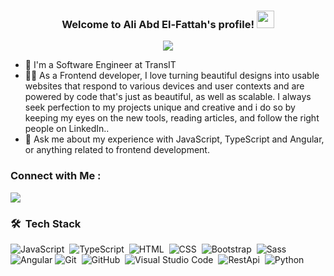 

<h3 align="center">
  Welcome to Ali Abd El-Fattah's profile!
  <img src="https://media.giphy.com/media/hvRJCLFzcasrR4ia7z/giphy.gif" width="28">
</h3>

<!-- Typing SVG by DenverCoder1 - https://github.com/DenverCoder1/readme-typing-svg -->
<p align="center">
  <a href="https://github.com/DenverCoder1/readme-typing-svg"><img src="https://readme-typing-svg.herokuapp.com/?lines=Frontend%20developer;Always%20learning%20new%20things&font=Fira%20Code&center=true&width=440&height=45&color=f75c7e&vCenter=true&size=22"></a>
</p>

- 🏢 I'm a Software Engineer at TransIT
- 👨‍💻 As a Frontend developer,  I love turning beautiful designs into usable websites that respond to various devices and user contexts and are powered by code that's just as beautiful, as well as scalable. I always seek perfection to my projects unique and creative and i do so by keeping my eyes on the new tools, reading articles, and follow the right people on LinkedIn..
- 💬 Ask me about my experience with JavaScript, TypeScript and Angular, or anything related to frontend development.

### Connect with Me :

<a href="https://www.linkedin.com/in/ali-abd-el-fatah-14ba461a5/" target="_blank"><img src="https://img.shields.io/badge/-Ali%Abd El-Fattah-0077B5?style=for-the-badge&logo=Linkedin&logoColor=white"/></a>

### 🛠 &nbsp;Tech Stack
![JavaScript](https://img.shields.io/badge/-JavaScript-05122A?style=flat&logo=javascript)&nbsp;
![TypeScript](https://img.shields.io/badge/-TypeScript-05122A?style=flat&logo=typescript&logoColor=339933)&nbsp;
![HTML](https://img.shields.io/badge/-HTML-05122A?style=flat&logo=HTML5)&nbsp;
![CSS](https://img.shields.io/badge/-CSS-05122A?style=flat&logo=CSS3&logoColor=1572B6)&nbsp;
![Bootstrap](https://img.shields.io/badge/-Bootstrap-05122A?style=flat&logo=bootstrap&logoColor=563D7C)&nbsp;
![Sass](https://img.shields.io/badge/-Sass-05122A?style=flat&logo=sass)&nbsp;
![Angular](https://img.shields.io/badge/-Angular-05122A?style=flat&logo=angular)
![Git](https://img.shields.io/badge/-Git-05122A?style=flat&logo=git)&nbsp;
![GitHub](https://img.shields.io/badge/-GitHub-05122A?style=flat&logo=github)&nbsp;
![Visual Studio Code](https://img.shields.io/badge/-Visual%20Studio%20Code-05122A?style=flat&logo=visual-studio-code&logoColor=007ACC)&nbsp;
![RestApi](https://img.shields.io/badge/-RestApi-05122A?style=flat&logo=restapi)&nbsp;
![Python](https://img.shields.io/badge/-Python%20-05122A?style=flat&logo=python)&nbsp;





